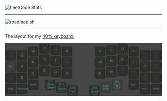 ![LeetCode Stats](https://leetcard.jacoblin.cool/leandwo?theme=unicorn&font=Noto%20Sans&ext=heatmap)

---

[![roadmap.sh](https://roadmap.sh/card/wide/673faf855434bf319a1b7cc3?variant=dark)](https://roadmap.sh)

---

The layout for my [40% keyboard.](https://github.com/foostan/corneliuskbd)

![Cornelius Layout](cornelius.png)
